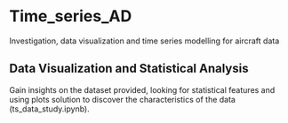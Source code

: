 # Time_series_AD
Investigation, data visualization and time series modelling for aircraft data

## Data Visualization and Statistical Analysis
Gain insights on the dataset provided, looking for statistical features and using plots solution to discover the characteristics of the data (ts_data_study.ipynb).
